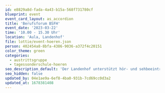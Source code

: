 ```yaml
---
id: e8829a8d-fada-4a43-b15a-568f731780cf
blueprint: event
event_card_layout: as_accordion
title: 'Berufsforum BSFH'
event_date: '2023-03-22'
time: '10.00 - 15.30 Uhr'
location: 'Aula, Landenhof'
file: lottie/event-hoeren.json
person: 402454a8-8bfa-4386-9036-a372f4c20151
color_theme: green
categories:
  - austrittsgruppe
  - tagessonderschule-hoeren
seo_description_default: 'Der Landenhof unterstützt hör- und sehbeeinträchtigte Kinder & Jugendliche in ihrem selbstbestimmten Leben durch Förderung ihrer Fähigkeiten & Entwicklung'
seo_hidden: false
updated_by: 04e1ae9a-6ef8-4ba0-931b-7cd69cc0d3a2
updated_at: 1678381408
---
```


